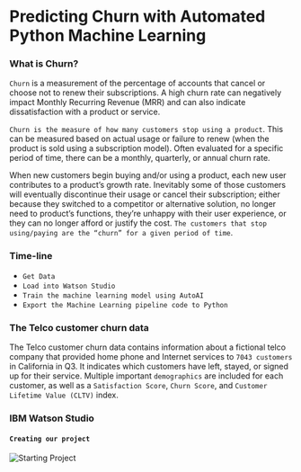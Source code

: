 # Predicting Churn with Automated Python Machine Learning

### What is Churn?

`Churn` is a measurement of the percentage of accounts that cancel or choose not to renew their subscriptions. A high churn rate can negatively impact Monthly Recurring Revenue (MRR) and can also indicate dissatisfaction with a product or service.

`Churn is the measure of how many customers stop using a product`. This can be measured based on actual usage or failure to renew (when the product is sold using a subscription model). Often evaluated for a specific period of time, there can be a monthly, quarterly, or annual churn rate.

When new customers begin buying and/or using a product, each new user contributes to a product’s growth rate. Inevitably some of those customers will eventually discontinue their usage or cancel their subscription; either because they switched to a competitor or alternative solution, no longer need to product’s functions, they’re unhappy with their user experience, or they can no longer afford or justify the cost. `The customers that stop using/paying are the “churn” for a given period of time`.

### Time-line

- `Get Data`
- `Load into Watson Studio`
- `Train the machine learning model using AutoAI`
- `Export the Machine Learning pipeline code to Python`


### The Telco customer churn data 

The Telco customer churn data contains information about a fictional telco company that provided home phone and Internet services to `7043 customers` in California in Q3. It indicates which customers have left, stayed, or signed up for their service. Multiple important `demographics` are included for each customer, as well as a `Satisfaction Score`, `Churn Score`, and `Customer Lifetime Value (CLTV)` index.


### IBM Watson Studio

#### `Creating our project`

![Starting Project](env/ReadMePhotos/IBMWatsonStudioStartingProject.png)